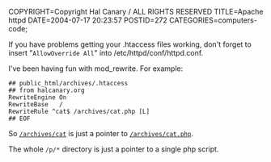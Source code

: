 COPYRIGHT=Copyright Hal Canary / ALL RIGHTS RESERVED
TITLE=Apache httpd
DATE=2004-07-17 20:23:57
POSTID=272
CATEGORIES=computers-code;

If you have problems getting your .htaccess files working, don't forget to insert "`AllowOverride All`" into /etc/httpd/conf/httpd.conf.

I've been having fun with mod\_rewrite. For example:

    
    ## public_html/archives/.htaccess
    ## from halcanary.org
    RewriteEngine On
    RewriteBase   /
    RewriteRule ^cat$ /archives/cat.php [L]
    ## EOF
    

So [`/archives/cat`](/archives/cat) is just a pointer to [`/archives/cat.php`](/archives/cat.php).

The whole `/p/*` directory is just a pointer to a single php script.
